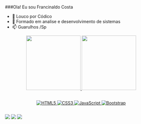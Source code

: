 ###Ola! Eu sou Francinaldo Costa


- 🔭 Louco por Códico
- 🌱 Formado em analise e desenvolvimento de sistemas
- 📫 Guarulhos /Sp


<div align="center">
  <a href="https://github.com/Francinaldo Costa">
  <img height="180em" src="https://github-readme-stats.vercel.app/api?username=Francinaldo446&show_icons=true&theme=radical&include_all_commits=true&count_private=true"/>
  <img height="180em" src="https://github-readme-stats.vercel.app/api/top-langs/?username=Francinaldo446&layout=compact&langs_count=7&theme=dark"/>
</div>
  <div style="display: inline_block"><br>
 <p align="center"><img alt="HTML5" src="https://img.shields.io/badge/html5%20-%23E34F26.svg?&style=for-the-badge&logo=html5&logoColor=white"/>
  <img alt="CSS3" src="https://img.shields.io/badge/css3%20-%231572B6.svg?&style=for-the-badge&logo=css3&logoColor=white"/>
  <img alt="JavaScript" src="https://img.shields.io/badge/javascript%20-%23323330.svg?&style=for-the-badge&logo=javascript&logoColor=%23F7DF1E"/>
  
  <img alt="Bootstrap" src="https://img.shields.io/badge/bootstrap%20-%23563D7C.svg?&style=for-the-badge&logo=bootstrap&logoColor=white"/>
   
 </p>
  </div>
  
 
</div>
  
  ##
  
  <div> 
  <a href="https://www.youtube.com/channel/UCbDbztRV-e4V83HEN9xmgpw" target="_blank"><img src="https://img.shields.io/badge/YouTube-FF0000?style=for-the-badge&logo=youtube&logoColor=white" target="_blank"></a>
  <a href="https://www.instagram.com/naldo_violino/" target="_blank"><img src="https://img.shields.io/badge/-Instagram-%23E4405F?style=for-the-badge&logo=instagram&logoColor=white" target="_blank"></a>
  <a href="https://www.linkedin.com/in/francinaldo-costa-bb82a621a/" target="_blank"><img src="https://img.shields.io/badge/-LinkedIn-%230077B5?style=for-the-badge&logo=linkedin&logoColor=white" target="_blank"></a>
  
    
    
  </div>


